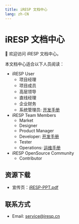 ```yaml
---
title: iRESP 文档中心
lang: zh-CN
---
```


# iRESP 文档中心

:tada: 欢迎访问 iRESP 文档中心。

本文档中心适合以下人员阅读：

- iRESP User
    - 项目经理
    - 项目成员
    - 高层领导
    - 直线经理
    - 企业财务
    - 系统管理员: [开发手册](./user/admin/)
- iRESP Team Members
    - Market
    - Designer
    - Product Manager
    - Developer: [开发手册](./dev/)
    - Tester
    - Operations: [运维手册](./ops/)
- iRESP OpenSource Community
    - Contributor

## 资源下载

- 宣传页：[iRESP-PPT.pdf](./iRESP-PPT.pdf)

## 联系方式

- Email: [service@iresp.cn](mailto:service@iresp.cn)
